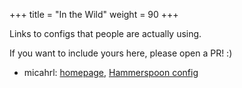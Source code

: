 +++
title = "In the Wild"
weight = 90
+++

Links to configs that people are actually using.

If you want to include yours here, please open a PR! :)

* micahrl: [homepage](https://me.micahrl.com), [Hammerspoon config](https://github.com/mrled/dhd/blob/master/hbase/.hammerspoon/init.lua)

